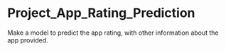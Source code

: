 # Project_App_Rating_Prediction
 Make a model to predict the app rating, with other information about the app provided.
